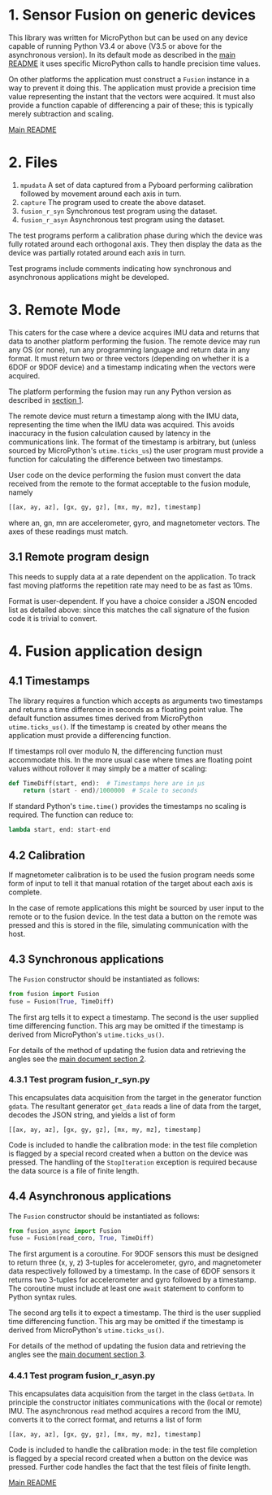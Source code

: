 # 1. Sensor Fusion on generic devices

This library was written for MicroPython but can be used on any device capable
of running Python V3.4 or above (V3.5 or above for the asynchronous version).
In its default mode as described in the [main README](../README.md) it uses
specific MicroPython calls to handle precision time values.

On other platforms the application must construct a `Fusion` instance in a way
to prevent it doing this. The application must provide a precision time value
representing the instant that the vectors were acquired. It must also provide a
function capable of differencing a pair of these; this is typically merely
subtraction and scaling.

[Main README](../README.md)

# 2. Files

 1. `mpudata` A set of data captured from a Pyboard performing calibration
 followed by movement around each axis in turn.
 2. `capture` The program used to create the above dataset.
 3. `fusion_r_syn` Synchronous test program using the dataset.
 4. `fusion_r_asyn` Asynchronous test program using the dataset.
 
The test programs perform a calibration phase during which the device was fully
rotated around each orthogonal axis. They then display the data as the device
was partially rotated around each axis in turn.

Test programs include comments indicating how synchronous and asynchronous
applications might be developed.

# 3. Remote Mode

This caters for the case where a device acquires IMU data and returns that data
to another platform performing the fusion. The remote device may run any OS (or
none), run any programming language and return data in any format. It must
return two or three vectors (depending on whether it is a 6DOF or 9DOF device)
and a timestamp indicating when the vectors were acquired.

The platform performing the fusion may run any Python version as described in
[section 1](./README.md#1-sensor-fusion-on-generic-devices).

The remote device must return a timestamp along with the IMU data, representing
the time when the IMU data was acquired. This avoids inaccuracy in the fusion
calculation caused by latency in the communications link. The format of the
timestamp is arbitrary, but (unless sourced by MicroPython's `utime.ticks_us`)
the user program must provide a function for calculating the difference between
two timestamps.

User code on the device performing the fusion must convert the data received
from the remote to the format acceptable to the fusion module, namely

```python
[[ax, ay, az], [gx, gy, gz], [mx, my, mz], timestamp]
```

where an, gn, mn are accelerometer, gyro, and magnetometer vectors. The axes
of these readings must match.

## 3.1 Remote program design

This needs to supply data at a rate dependent on the application. To track fast
moving platforms the repetition rate may need to be as fast as 10ms.

Format is user-dependent. If you have a choice consider a JSON encoded list as
detailed above: since this matches the call signature of the fusion code it is
trivial to convert.

# 4. Fusion application design

## 4.1 Timestamps

The library requires a function which accepts as arguments two timestamps and
returns a time difference in seconds as a floating point value. The default
function assumes times derived from MicroPython `utime.ticks_us()`. If the
timestamp is created by other means the application must provide a differencing
function.

If timestamps roll over modulo N, the differencing function must accommodate
this. In the more usual case where times are floating point values without
rollover it may simply be a matter of scaling:

```python
def TimeDiff(start, end):  # Timestamps here are in μs
    return (start - end)/1000000  # Scale to seconds
```

If standard Python's `time.time()` provides the timestamps no scaling is
required. The function can reduce to:

```python
lambda start, end: start-end
```

## 4.2 Calibration

If magnetometer calibration is to be used the fusion program needs some form of
input to tell it that manual rotation of the target about each axis is
complete.

In the case of remote applications this might be sourced by user input to the
remote or to the fusion device. In the test data a button on the remote was
pressed and this is stored in the file, simulating communication with the host.

## 4.3 Synchronous applications

The `Fusion` constructor should be instantiated as follows:

```python
from fusion import Fusion
fuse = Fusion(True, TimeDiff)
```

The first arg tells it to expect a timestamp. The second is the user supplied
time differencing function. This arg may be omitted if the timestamp is derived
from MicroPython's `utime.ticks_us()`.

For details of the method of updating the fusion data and retrieving the angles
see the [main document section 2](../README.md#2-fusion-module).

### 4.3.1 Test program fusion_r_syn.py

This encapsulates data acquisition from the target in the generator function
`gdata`. The resultant generator `get_data` reads a line of data from the
target, decodes the JSON string, and yields a list of form

```
[[ax, ay, az], [gx, gy, gz], [mx, my, mz], timestamp]
```

Code is included to handle the calibration mode: in the test file completion is
flagged by a special record created when a button on the device was pressed.
The handling of the `StopIteration` exception is required because the data
source is a file of finite length.

## 4.4 Asynchronous applications

The `Fusion` constructor should be instantiated as follows:

```python
from fusion_async import Fusion
fuse = Fusion(read_coro, True, TimeDiff)
```

The first argument is a coroutine. For 9DOF sensors this must be designed to
return three (x, y, z) 3-tuples for accelerometer, gyro, and magnetometer data
respectively followed by a timestamp. In the case of 6DOF sensors it returns
two 3-tuples for accelerometer and gyro followed by a timestamp. The coroutine
must include at least one `await` statement to conform to Python syntax rules.

The second arg tells it to expect a timestamp. The third is the user supplied
time differencing function. This arg may be omitted if the timestamp is derived
from MicroPython's `utime.ticks_us()`.

For details of the method of updating the fusion data and retrieving the angles
see the [main document section 3](../README.md#3-asynchronous-version).

### 4.4.1 Test program fusion_r_asyn.py

This encapsulates data acquisition from the target in the class `GetData`. In
principle the constructor initiates communications with the (local or remote)
IMU. The asynchronous `read` method acquires a record from the IMU, converts it
to the correct format, and returns a list of form

```
[[ax, ay, az], [gx, gy, gz], [mx, my, mz], timestamp]
```

Code is included to handle the calibration mode: in the test file completion is
flagged by a special record created when a button on the device was pressed.
Further code handles the fact that the test fileis of finite length.

[Main README](../README.md)
